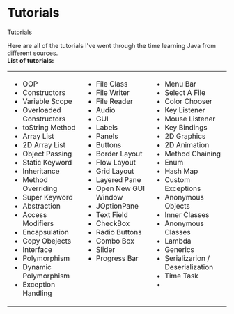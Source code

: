 # Tutorials

Tutorials</br>

Here are all of the tutorials I've went through the time learning Java from different sources.</br>
<b>List of tutorials:</b></br>
<table>
    <tr>
        <td valign="top">
            <ul>
                <li>OOP</li>
                <li>Constructors</li>
				<li>Variable Scope</li>
				<li>Overloaded Constructors</li>
				<li>toString Method</li>
				<li>Array List</li>
				<li>2D Array List</li>
				<li>Object Passing</li>
				<li>Static Keyword</li>
				<li>Inheritance</li>
				<li>Method Overriding</li>
				<li>Super Keyword</li>
				<li>Abstraction</li>
				<li>Access Modifiers</li>
				<li>Encapsulation</li>
				<li>Copy Obejects</li>
				<li>Interface</li>
				<li>Polymorphism</li>
				<li>Dynamic Polymorphism</li>
				<li>Exception Handling</li>
            </ul>
        </td>
        <td valign="top">
            <ul>
                <li>File Class</li>
				<li>File Writer</li>
                <li>File Reader</li>
                <li>Audio</li>
				<li>GUI</li>
                <li>Labels</li>
				<li>Panels</li>
                <li>Buttons</li>
				<li>Border Layout</li>
                <li>Flow Layout</li>
				<li>Grid Layout</li>
                <li>Layered Pane</li>
				<li>Open New GUI Window</li>
                <li>JOptionPane</li>
				<li>Text Field</li>
                <li>CheckBox</li>
				<li>Radio Buttons</li>
                <li>Combo Box</li>
				<li>Slider</li>
                <li>Progress Bar</li>
            </ul>
        </td>
        <td valign="top">
            <ul>
                <li>Menu Bar</li>
                <li>Select A File</li>
				<li>Color Chooser</li>
                <li>Key Listener</li>
                <li>Mouse Listener</li>
                <li>Key Bindings</li>
                <li>2D Graphics</li>
                <li>2D Animation</li>
                <li>Method Chaining</li>
                <li>Enum</li>
                <li>Hash Map</li>
                <li>Custom Exceptions</li>
                <li>Anonymous Objects</li>
                <li>Inner Classes</li>
                <li>Anonymous Classes</li>
                <li>Lambda</li>
                <li>Generics</li>
                <li>Serializarion / Deserialization</li>
                <li>Time Task</li>
                <li></li>
            </ul>
        </td>
    </tr>
</table>